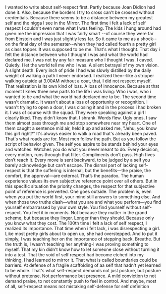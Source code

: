I wanted to write about self-respect first. Partly because Joan Didion had done it. Also, because the borders I try to cross can't be crossed without credentials. Because there seems to be a distance between my greatest self and the nigga I see in the Mirror.
The first time i felt a lack of self respect I couldn't even name what I was feeling. The kids i hung around had given me the impression that I was fairly smart --of course they were far from Einstein and I was just slightly less far. So it came to me as a shock--on the final day of the semester--when they had called fourth a pretty girl as class topper. It was supposed to be me. That's what I thought. 
That day i felt the distance between who I thought i was and what the world had declared me. I was not by any fair measure who I thought I was. I caved. Quietly. I let the world tell me who I was. A silent betrayal of my own vision. A slight death. Every inch of pride I had was slowly distilled by the daily weight of walking a path I never endorsed.
I realized then--like a stripper walking outside at 3.00AM without a coat, that, I did not respect myself. That realization is its own kind of loss. A loss of innocence. Because at that moment I knew three new parts to the life i was living: Who i was, who i wanted to be and what the world had declared me to be. 
The second time wasn't dramatic. It wasn't about a loss of opportunity or recognition. I wasn't trying to open a door, I was closing it and in the process i had broken it. I was of course with the squad. They were speaking against a girl I clearly liked. They didn't know that. 
I shrank. Words flew. Ugly ones. I saw them almost pass through me and stop somewhere near my heart. One of them caught a sentence mid air, held it up and asked me, "Jehu, you know this girl right?"
It's always easier to walk a road that's already been paved. That's what roads are for. Most men follow the path. But as you follow the script of behavior given. The self you aspire to be stands behind your eyes and watches. Watches you do what you never meant to do. Every decision, every motion, runs through that filter. Compliments don’t pass. High fives don’t reach it. Every move is sent backward, to be judged by a self you barely acknowledge but can’t escape.
The dismal part of lacking self-respect is that the suffering is internal, but the benefits—the praise, the comfort, the approval—are external. That’s the paradox. The human experience values its own subjective reference point over all others. But in this specific situation the priority changes, the respect for that subjective point of reference is perverted. One goes outside. The problem is, even when you put the world first, your mind still answers to something else. And when those two truths clash—what you are and what you perform—you find yourself embarrassed by your own style. You find yourself without self-respect.
You feel it in moments. Not because they matter in the grand scheme, but because they linger. Longer than they should. Because only you know what they cost.
The 100th time i felt a lack of self respect, I realized its importance. That time when i felt lack, i was disrespecting a girl. Like most pretty girls about to open up, she had overstepped. And to put it simply, I was teaching her on the importance of stepping back. Breathe. But the truth is, I wasn't teaching her anything-I was proving something to myself. That my kin didn't know how to let someone close without turning it into a test. That the void of self respect had become etched into my thinking, I had learned to mirror it. That what is called boundaries could be barriers. At defense of a fragile scaffolding of aa self that hadn't yet learned to be whole. 
That's what self-respect demands not just posture, but posture without pretense. Not performance but presence. A mild conviction to not demand praise, to not constantly push to feel in control. And maybe, most of all, self-respect means not mistaking self-defense for self definition